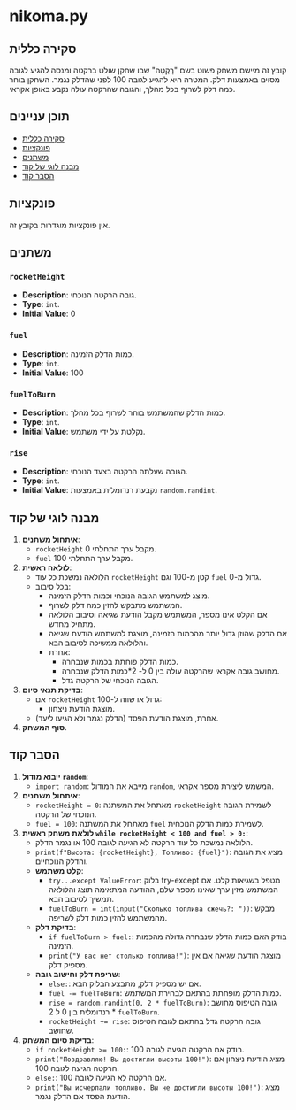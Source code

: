 # nikoma.py

## סקירה כללית

קובץ זה מיישם משחק פשוט בשם "רָקֵטָה" שבו שחקן שולט ברקטה ומנסה להגיע לגובה מסוים באמצעות דלק. המטרה היא להגיע לגובה 100 לפני שהדלק נגמר. השחקן בוחר כמה דלק לשרוף בכל מהלך, והגובה שהרקטה עולה נקבע באופן אקראי.

## תוכן עניינים
* [סקירה כללית](#סקירה-כללית)
* [פונקציות](#פונקציות)
* [משתנים](#משתנים)
* [מבנה לוגי של קוד](#מבנה-לוגי-של-קוד)
* [הסבר קוד](#הסבר-קוד)

## פונקציות

אין פונקציות מוגדרות בקובץ זה.

## משתנים

### `rocketHeight`
- **Description**: גובה הרקטה הנוכחי.
- **Type**: `int`.
- **Initial Value**: 0

### `fuel`
- **Description**: כמות הדלק הזמינה.
- **Type**: `int`.
- **Initial Value**: 100

### `fuelToBurn`
- **Description**: כמות הדלק שהמשתמש בוחר לשרוף בכל מהלך.
- **Type**: `int`.
- **Initial Value**: נקלטת על ידי משתמש.

### `rise`
- **Description**: הגובה שעלתה הרקטה בצעד הנוכחי.
- **Type**: `int`.
- **Initial Value**: נקבעת רנדומלית באמצעות `random.randint`.

## מבנה לוגי של קוד

1. **איתחול משתנים**:
    - `rocketHeight` מקבל ערך התחלתי 0.
    - `fuel` מקבל ערך התחלתי 100.
2. **לולאה ראשית**:
   - הלולאה נמשכת כל עוד `rocketHeight` קטן מ-100 וגם `fuel` גדול מ-0.
   - בכל סיבוב:
      - מוצג למשתמש הגובה הנוכחי וכמות הדלק הזמינה.
      - המשתמש מתבקש להזין כמה דלק לשרוף.
      - אם הקלט אינו מספר, המשתמש מקבל הודעת שגיאה וסיבוב הלולאה מתחיל מחדש.
      - אם הדלק שהוזן גדול יותר מהכמות הזמינה, מוצגת למשתמש הודעת שגיאה והלולאה ממשיכה לסיבוב הבא.
      - אחרת:
         - כמות הדלק פוחתת בכמות שנבחרה.
         - מחושב גובה אקראי שהרקטה עולה בין 0 ל- 2*כמות הדלק שנבחרה.
         - הגובה הנוכחי של הרקטה גדל.
3. **בדיקת תנאי סיום**:
    - אם `rocketHeight` גדול או שווה ל-100:
       - מוצגת הודעת ניצחון.
    - אחרת, מוצגת הודעת הפסד (הדלק נגמר ולא הגיעו ליעד).
4. **סוף המשחק**.

## הסבר קוד

1.  **ייבוא מודול `random`**:
    -   `import random`: מייבא את המודול `random`, המשמש ליצירת מספר אקראי.
2.  **איתחול משתנים**:
    -   `rocketHeight = 0`: מאתחל את המשתנה `rocketHeight` לשמירת הגובה הנוכחי של הרקטה.
    -   `fuel = 100`: מאתחל את המשתנה `fuel` לשמירת כמות הדלק הנוכחית.
3.  **לולאת משחק ראשית `while rocketHeight < 100 and fuel > 0:`**:
    -   הלולאה נמשכת כל עוד הרקטה לא הגיעה לגובה 100 או נגמר הדלק.
    -   `print(f"Высота: {rocketHeight}, Топливо: {fuel}")`: מציג את הגובה והדלק הנוכחיים.
    -   **קלט משתמש**:
         -  `try...except ValueError`: בלוק try-except מטפל בשגיאות קלט. אם המשתמש מזין ערך שאינו מספר שלם, ההודעה המתאימה תוצג והלולאה תמשיך לסיבוב הבא.
         -   `fuelToBurn = int(input("Сколько топлива сжечь?: "))`: מבקש מהמשתמש להזין כמות דלק לשריפה.
    -   **בדיקת דלק**:
        -   `if fuelToBurn > fuel:`: בודק האם כמות הדלק שנבחרה גדולה מהכמות הזמינה.
        -   `print("У вас нет столько топлива!")`: מוצגת הודעת שגיאה אם אין מספיק דלק.
    -   **שריפת דלק וחישוב גובה**:
        -   `else:`: אם יש מספיק דלק, מתבצע הבלוק הבא.
        -   `fuel -= fuelToBurn`: כמות הדלק מופחתת בהתאם לבחירת המשתמש.
        -   `rise = random.randint(0, 2 * fuelToBurn)`: גובה הטיפוס מחושב רנדומלית בין 0 ל 2 * `fuelToBurn`.
        -   `rocketHeight += rise`: גובה הרקטה גדל בהתאם לגובה הטיפוס שחושב.
4.  **בדיקת סיום המשחק**:
    -   `if rocketHeight >= 100:`: בודק אם הרקטה הגיעה לגובה 100.
    -   `print("Поздравляю! Вы достигли высоты 100!")`: מציג הודעת ניצחון אם הרקטה הגיעה לגובה 100.
    -   `else:`: אם הרקטה לא הגיעה לגובה 100.
    -   `print("Вы исчерпали топливо. Вы не достигли высоты 100!")`: מציג הודעת הפסד אם הדלק נגמר.